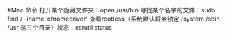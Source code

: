 #Mac 命令
打开某个隐藏文件夹：open /usr/bin
寻找某个名字的文件：sudo find / -iname ‘chromedriver'
查看rootless（系统默认将会锁定 /system /sbin /usr 这三个目录）状态：csrutil status
